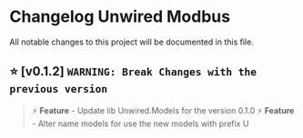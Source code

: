 # Changelog Unwired Modbus

All notable changes to this project will be documented in this file.

## ⭐ [v0.1.2] `WARNING: Break Changes with the previous version`
> ⚡ **Feature** - Update lib Unwired.Models for the version 0.1.0
> ⚡ **Feature** - Alter name models for use the new models with prefix U


